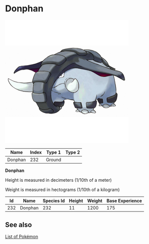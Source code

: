 # Donphan


![Donphan](images/232.png)

| **Name** | **Index** | **Type 1** | **Type 2** |
|----|----|----|----|
| Donphan | 232 | Ground  |  |

**Donphan** 


Height is measured in decimeters (1/10th of a meter)

Weight is measured in hectograms (1/10th of a kilogram)

| **Id** | **Name** | **Species Id** | **Height** | **Weight** | **Base Experience** |
|--------|----------|----------------|------------|------------|---------------------|
| 232 | Donphan | 232 | 11 | 1200 | 175 |


## See also

[List of Pokémon](../pokemon.md)
